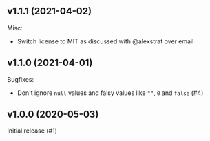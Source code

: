 ## v1.1.1 (2021-04-02)

Misc:

- Switch license to MIT as discussed with @alexstrat over email

## v1.1.0 (2021-04-01)

Bugfixes:

- Don't ignore `null` values and falsy values like `""`, `0` and `false` (#4)

## v1.0.0 (2020-05-03)

Initial release (#1)
